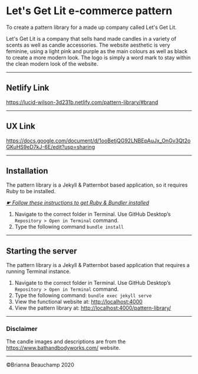 # Let's Get Lit e-commerce pattern

To create a pattern library for a made up company called Let's Get Lit.

Let's Get Lit is a company that sells hand made candles in a variety of scents as well as candle accessories. The website aesthetic is very feminine, using a light pink and purple as the main colours as well as black to create a more modern look. The logo is simply a word mark to stay within the clean modern look of the website.

---

## Netlify Link

https://lucid-wilson-3d231b.netlify.com/pattern-library/#brand

---

## UX Link

https://docs.google.com/document/d/1ooBetjQG92LNBEpAuJx_OnGv3Qt2oGKuHS9eD7kJ-6E/edit?usp=sharing

---

## Installation

The pattern library is a Jekyll & Patternbot based application, so it requires Ruby to be installed.

[*☛ Follow these instructions to get Ruby & Bundler installed*](https://learn-the-web.algonquindesign.ca/courses/web-dev-4/install-more-developer-tools/)

1. Navigate to the correct folder in Terminal. Use GitHub Desktop’s `Repository > Open in Terminal` command.
2. Type the following command `bundle install`

---

## Starting the server

The pattern library is a Jekyll & Patternbot based application that requires a running Terminal instance.

1. Navigate to the correct folder in Terminal. Use GitHub Desktop’s `Repository > Open in Terminal` command.
2. Type the following command: `bundle exec jekyll serve`
3. View the functional website at: [http://localhost:4000](http://localhost:4000)
4. View the pattern library at: [http://localhost:4000/pattern-library/](http://localhost:4000/pattern-library/)

---

### Disclaimer

The candle images and descriptions are from the https://www.bathandbodyworks.com/ website.

---

©Brianna Beauchamp 2020
